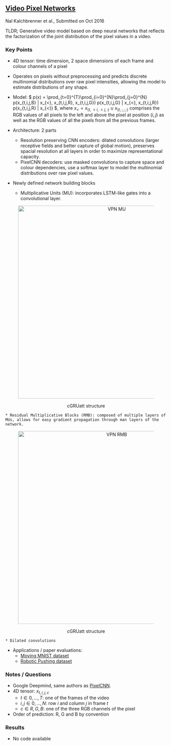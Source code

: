 ## [Video Pixel Networks](https://arxiv.org/abs/1610.00527)
Nal Kalchbrenner et al., Submitted on Oct 2016

TLDR; Generative video model based on deep neural networks that reflects the factorization of the joint distribution of the pixel values in a video.

### Key Points
* 4D tensor: time dimension, 2 space dimensions of each frame and colour channels of a pixel
* Operates on pixels without preprocessing and predicts discrete multinomial distributions over raw pixel intensities, allowing the model to estimate distributions of any shape.
* Model: $ p(x) = \prod_{t=0}^{T}\prod_{i=0}^{N}\prod_{j=0}^{N} p(x_{t,i,j,B} | x_{<}, x_{t,i,j,R}, x_{t,i,j,G}) p(x_{t,i,j,G} | x_{<}, x_{t,i,j,R}) p(x_{t,i,j,R} | x_{<}) $, where $x_{<} = x_{(t,<i,<j,:)} \cup x_{(t,:,:,:)}$ comprises the RGB values of all pixels to the left and above the pixel at position $(i,j)$ as well as the RGB values of all the pixels from all the previous frames.

* Architecture: 2 parts
    * Resolution preserving CNN encoders: dilated convolutions (larger receptive fields and better capture of global motion), preserves spacial resolution at all layers in order to maximize representational capacity.
    * PixelCNN decoders: use masked convolutions to capture space and colour dependencies, use a softmax layer to model the multinomial distributions over raw pixel values.
* Newly defined network building blocks
    * Multiplicative Units (MU): incorporates LSTM-like gates into a convolutional layer.
<figure>
<p align="center">
<img src="https://github.com/gcunhase/PaperNotes/blob/master/notes/imgs/vpn_mu.png" width="600" alt="VPN MU">
<figcaption><p align="center">cGRUatt structure</p></figcaption>
</p>
</figure>
    
    * Residual Multiplicative Blocks (RMB): composed of multiple layers of MUs, allows for easy gradient propagation through man layers of the network.
<figure>
<p align="center">
<img src="https://github.com/gcunhase/PaperNotes/blob/master/notes/imgs/vpn_rmb.png" width="600" alt="VPN RMB">
<figcaption><p align="center">cGRUatt structure</p></figcaption>
</p>
</figure>

    * Dilated convolutions

* Applications / paper evaluations:
    * [Moving MNIST dataset](http://www.cs.toronto.edu/~nitish/unsupervised_video/)
    * [Robotic Pushing dataset](https://sites.google.com/site/brainrobotdata/home/push-dataset)


### Notes / Questions
* Google Deepmind, same authors as [PixelCNN](https://github.com/gcunhase/PaperNotes/blob/master/notes/pixelcnn.md).
* 4D tensor: $x_{t,i,j,c}$
   * $t \in {0, ..., T}$: one of the frames of the video
   * $i,j \in {0, ..., N}$: row $i$ and column $j$ in frame $t$
   * $c \in{R, G, B}$: one of the three RGB channels of the pixel
* Order of prediction: R, G and B by convention


### Results
* No code available
